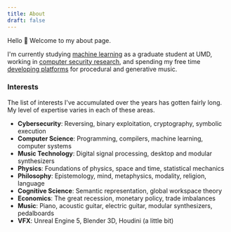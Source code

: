 ```yaml
---
title: About
draft: false
---
```


Hello 👋 Welcome to my about page.

I'm currently studying [machine learning](https://cmns.umd.edu/graduate/science-academy/machine-learning) as a graduate student at UMD, working in [computer security research](https://www.defense.gov/), and spending my free time [developing platforms](https://github.com/procedural-audio) for procedural and generative music. 

### Interests

The list of interests I've accumulated over the years has gotten fairly long. My level of expertise varies in each of these areas.

- **Cybersecurity**: Reversing, binary exploitation, cryptography, symbolic execution
- **Computer Science**: Programming, compilers, machine learning, computer systems
- **Music Technology**: Digital signal processing, desktop and modular synthesizers
- **Physics**: Foundations of physics, space and time, statistical mechanics
- **Philosophy**: Epistemology, mind, metaphysics, modality, religion, language
- **Cognitive Science**: Semantic representation, global workspace theory
- **Economics**: The great recession, monetary policy, trade imbalances
- **Music**: Piano, acoustic guitar, electric guitar, modular synthesizers, pedalboards
- **VFX**: Unreal Engine 5, Blender 3D, Houdini (a little bit)
